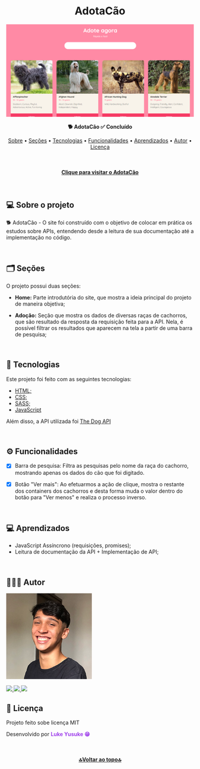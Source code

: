 <h1 id="inicio" align="center">AdotaCão</h1>

![Layout Portfólio](./images/layout.png)

<p align="center">
    <b weight="bold">🐕 AdotaCão </b>
    <b weight="bold">✅ Concluído </b>
</p>

<p align="center">
    <a href="#sobre">Sobre</a> •
    <a href="#secoes">Seções</a> •
    <a href="#tecnologias">Tecnologias</a> •
    <a href="#funcionalidades">Funcionalidades</a> •
    <a href="#aprendizados">Aprendizados</a> •
    <a href="#autor">Autor</a> •
    <a href="#licenca">Licença</a>
</p>
<br/>

<h4 align="center">
    <a href="https://adotacao.netlify.app">Clique para visitar o AdotaCão</a>
</h4>
<br/>

<h2 id="sobre">💻 Sobre o projeto</h2>

<p> 🐕 AdotaCão - O site foi construído com o objetivo de colocar em prática os estudos sobre APIs, entendendo desde a leitura de sua documentação até a implementação no código. </p>
<br/>

<h2 id="secoes">🗂️ Seções</h2>

O projeto possui duas seções:

- **Home:** Parte introdutória do site, que mostra a ideia principal do projeto de maneira objetiva;</li>

- **Adoção:** Seção que mostra os dados de diversas raças de cachorros, que são resultado da resposta da requisição feita para a API. Nela, é possível filtrar os resultados que aparecem na tela a partir de uma barra de pesquisa;</li>
<br/>

<h2 id="tecnologias">🧪 Tecnologias</h2>

Este projeto foi feito com as seguintes tecnologias:

- <a href="https://developer.mozilla.org/pt-BR/docs/Web/HTML">HTML;</a>
- <a href="https://developer.mozilla.org/pt-BR/docs/Web/CSS">CSS;</a>
- <a href="https://sass-lang.com/documentation/">SASS;</a>
- <a href="https://developer.mozilla.org/pt-BR/docs/Web/JavaScript">JavaScript</a>

Além disso, a API utilizada foi <a href="https://thedogapi.com"/> The Dog API </a>

<br/>

<h2 id="funcionalidades"> ⚙️ Funcionalidades </h2>

- [x] Barra de pesquisa: Filtra as pesquisas pelo nome da raça do cachorro, mostrando apenas os dados do cão que foi digitado.

- [x] Botão "Ver mais": Ao efetuarmos a ação de clique, mostra o restante dos containers dos cachorros e desta forma muda o valor dentro do botão para "Ver menos" e realiza o processo inverso.  

<br/>

<h2 id="aprendizados">💻 Aprendizados</h2>

- JavaScript Assíncrono (requisições, promises);
- Leitura de documentação da API + Implementação de API;

<br/>

<h2 id="autor">👨🏾‍💻 Autor </h2>

![Imagem Luke Yusuke](/images/luke.png)

<p>
    <a target="_blank" href="mailto:lukedev09@gmail.com" alt="Link para Email"> 
        <img src="https://img.shields.io/badge/Gmail-C5221F?style=for-the-badge&logo=gmail&logoColor=white"/>
    </a>
    <a target="_blank" href="https://www.github.com/lukeyusuke"> 
        <img src="https://img.shields.io/badge/GitHub-000?style=for-the-badge&logo=github&logoColor=white"/>
    </a>
    <a target="_blank" href="https://www.linkedin.com/in/lukeyusuke"> 
        <img src="https://img.shields.io/badge/LinkedIn-0961B8?style=for-the-badge&logo=linkedin&logoColor=white"/>
    </a>
</p>

<h2 id="licenca">📝 Licença</h2>

<p> Projeto feito sobe licença <a/>MIT</a></p>
<p> Desenvolvido por <b style="color:#9F40EB">Luke Yusuke 😁</b></p>

<br/>

<h4 align="center">
    <a href="#inicio">🔝Voltar ao topo🔝</a>
</h4>
